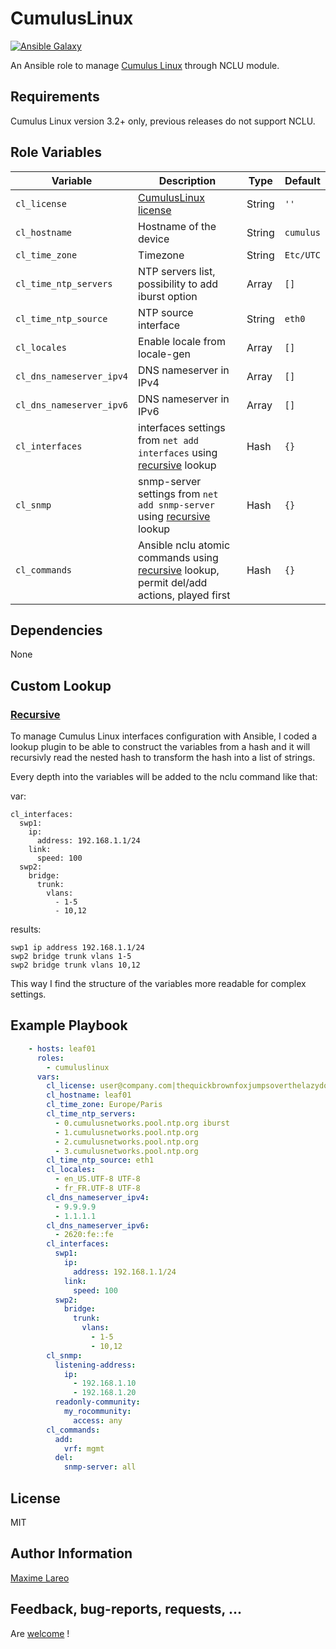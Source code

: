 CumulusLinux
=========

[![Ansible Galaxy](http://img.shields.io/badge/ansible--galaxy-cumuluslinux-blue.svg)](https://galaxy.ansible.com/maxlareo/cumuluslinux/)

An Ansible role to manage [Cumulus Linux](https://cumulusnetworks.com/products/cumulus-linux/) through NCLU module.

Requirements
------------

Cumulus Linux version 3.2+ only, previous releases do not support NCLU.

Role Variables
--------------

Variable    | Description | Type | Default
------------|-------------|------|--------
`cl_license` | [CumulusLinux license](https://support.cumulusnetworks.com/hc/en-us/articles/205329608-Understanding-the-License-for-Cumulus-Linux-2-5-3-and-Later) | String | `''`
`cl_hostname` | Hostname of the device | String | `cumulus`
`cl_time_zone` | Timezone | String | `Etc/UTC`
`cl_time_ntp_servers` | NTP servers list, possibility to add iburst option | Array | `[]`
`cl_time_ntp_source` | NTP source interface | String | `eth0`
`cl_locales` | Enable locale from locale-gen | Array | `[]`
`cl_dns_nameserver_ipv4` | DNS nameserver in IPv4 | Array | `[]`
`cl_dns_nameserver_ipv6` | DNS nameserver in IPv6 | Array | `[]`
`cl_interfaces` | interfaces settings from `net add interfaces` using [recursive](#recursive) lookup | Hash | `{}`
`cl_snmp` | snmp-server settings from `net add snmp-server` using [recursive](#recursive) lookup | Hash | `{}`
`cl_commands` | Ansible nclu atomic commands using [recursive](#recursive) lookup, permit del/add actions, played first | Hash | `{}`

Dependencies
------------

None

Custom Lookup
-------------

### [Recursive](https://github.com/maxlareo/ansible-cumuluslinux/blob/master/lookup_plugins/recursive.py)

To manage Cumulus Linux interfaces configuration with Ansible, I coded a lookup plugin to be able to construct the variables from a hash and it will recursivly read the nested hash to transform the hash into a list of strings.

Every depth into the variables will be added to the nclu command like that:

var:
```
cl_interfaces:
  swp1:
    ip:
      address: 192.168.1.1/24
    link:
      speed: 100
  swp2:
    bridge:
      trunk:
        vlans:
          - 1-5
          - 10,12
```

results:
```
swp1 ip address 192.168.1.1/24
swp2 bridge trunk vlans 1-5
swp2 bridge trunk vlans 10,12
```

This way I find the structure of the variables more readable for complex settings.

Example Playbook
----------------

```yaml
    - hosts: leaf01
      roles:
        - cumuluslinux
      vars:
        cl_license: user@company.com|thequickbrownfoxjumpsoverthelazydog312
        cl_hostname: leaf01
        cl_time_zone: Europe/Paris
        cl_time_ntp_servers:
          - 0.cumulusnetworks.pool.ntp.org iburst
          - 1.cumulusnetworks.pool.ntp.org 
          - 2.cumulusnetworks.pool.ntp.org 
          - 3.cumulusnetworks.pool.ntp.org 
        cl_time_ntp_source: eth1
        cl_locales:
          - en_US.UTF-8 UTF-8
          - fr_FR.UTF-8 UTF-8
        cl_dns_nameserver_ipv4:
          - 9.9.9.9
          - 1.1.1.1
        cl_dns_nameserver_ipv6:
          - 2620:fe::fe
        cl_interfaces:
          swp1:
            ip:
              address: 192.168.1.1/24
            link:
              speed: 100
          swp2:
            bridge:
              trunk:
                vlans:
                  - 1-5
                  - 10,12
        cl_snmp:
          listening-address:
            ip:
              - 192.168.1.10
              - 192.168.1.20
          readonly-community:
            my_rocommunity:
              access: any
        cl_commands:
          add:
            vrf: mgmt
          del:
            snmp-server: all
```

License
-------

MIT

Author Information
------------------

[Maxime Lareo](https://github.com/maxlareo)

Feedback, bug-reports, requests, ...
------------------------------------

Are [welcome](https://github.com/maxlareo/ansible-cumuluslinux/issues) !
